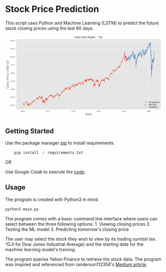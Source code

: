 # Stock Price Prediction

This script uses Python and Machine Learning (LSTM) to predict the future stock closing prices using the last 60 days.

![demo](https://raw.githubusercontent.com/BrChung/Stock-Price-Prediction/master/assets/example.png)

## Getting Started

Use the package manager [pip](https://pip.pypa.io/en/stable/) to install requirements.

```bash
    pip install -r requirements.txt
```

OR

Use Google Colab to execute the [code](https://colab.research.google.com/drive/18nU8S1pkfEyPpD94mVhuAl-QJw0SZNnE?usp=sharing).

## Usage

The program is created with Python3 in mind.

```bash
python3 main.py
```

The program comes with a basic command line interface where users can select between the three following options: 1. Viewing closing prices 2. Testing the ML model 3. Predicting tomorrow's closing price

The user may select the stock they wish to view by its trading symbol (ex. ^DJI for Dow Jones Industrial Average)
and the starting date for the machine learning model's training.

The program queries Yahoo Finance to retrieve the stock data. The program was inspired and referenced from randerson112358's [Medium article](https://medium.com/@randerson112358/stock-price-prediction-using-python-machine-learning-e82a039ac2bb).

